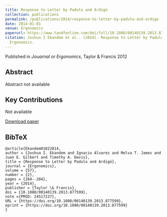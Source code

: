 ```yaml
---
title: Response to Letter by Padulo and Ardigò
collection: publications
permalink: /publications/2014/response-to-letter-by-padulo-and-ardigo
date: 2014-01-01
venue: Ergonomics
paperurl: https://www.tandfonline.com/doi/full/10.1080/00140139.2013.877599
citation: Joshua I Ekandem et al.. (2014). Response to Letter by Padulo and Ardigò.
  Ergonomics.
---
```


Published in *Jouarnal or Ergonomics*, Taylor & Francis 2012

## Abstract

Abstract not available

## Key Contributions

Not available

[Download paper](https://www.tandfonline.com/doi/full/10.1080/00140139.2013.877599)


## BibTeX

```
@article{Ekandem01022014,
author = {Joshua I. Ekandem and Ignacio Alvarez and Melva T. James and Juan E. Gilbert and Timothy A. Davis},
title = {Response to Letter by Padulo and Ardigò},
journal = {Ergonomics},
volume = {57},
number = {2},
pages = {284--284},
year = {2014},
publisher = {Taylor \& Francis},
doi = {10.1080/00140139.2013.877599},
note ={PMID: 24517237},
URL = {https://doi.org/10.1080/00140139.2013.877599},
eprint = {https://doi.org/10.1080/00140139.2013.877599}
}
```